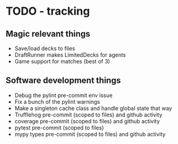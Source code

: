 # TODO - tracking

## Magic relevant things
* Save/load decks to files
* DraftRunner makes LimitedDecks for agents
* Game support for matches (best of 3)

## Software development things
* Debug the pylint pre-commit env issue
* Fix a bunch of the pylint warnings
* Make a singleton cache class and handle global state that way
* Trufflehog pre-commit (scoped to files) and github activity
* coverage pre-commit (scoped to files) and github activity
* pytest pre-commit (scoped to files)
* mypy types pre-commit (scoped to files) and github activity
